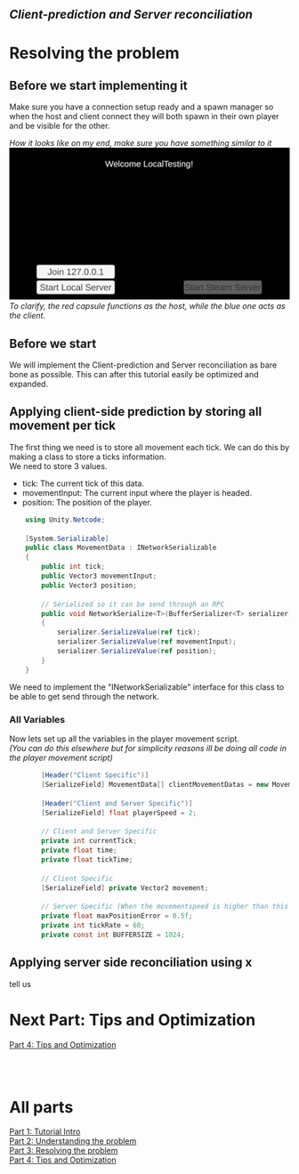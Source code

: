 ## *Client-prediction and Server reconciliation*

# Resolving the problem

## Before we start implementing it
Make sure you have a connection setup ready and a spawn manager so when the host and client connect they will both spawn in their own player and be visible for the other.

*How it looks like on my end, make sure you have something similar to it* <br>
![Spawning Players](images/tutorial_spawn.gif?raw=true) <br>
*To clarify, the red capsule functions as the host, while the blue one acts as the client.*

## Before we start
We will implement the Client-prediction and Server reconciliation as bare bone as possible. This can after this tutorial easily be optimized and expanded.

## Applying client-side prediction by storing all movement per tick
The first thing we need is to store all movement each tick. We can do this by making a class to store a ticks information. <br>
We need to store 3 values.
- tick: The current tick of this data.
- movementInput: The current input where the player is headed.
- position: The position of the player. <br>
```c#
    using Unity.Netcode;

    [System.Serializable]
    public class MovementData : INetworkSerializable
    {
        public int tick;
        public Vector3 movementInput;
        public Vector3 position;

        // Serialized so it can be send through an RPC
        public void NetworkSerialize<T>(BufferSerializer<T> serializer) where T : IReaderWriter
        {
            serializer.SerializeValue(ref tick);
            serializer.SerializeValue(ref movementInput);
            serializer.SerializeValue(ref position);
        }
    }
```
We need to implement the "INetworkSerializable" interface for this class to be able to get send through the network.

### All Variables
Now lets set up all the variables in the player movement script. <br> 
*(You can do this elsewhere but for simplicity reasons ill be doing all code in the player movement script)*

```c#
        [Header("Client Specific")]
        [SerializeField] MovementData[] clientMovementDatas = new MovementData[BUFFERSIZE];

        [Header("Client and Server Specific")]
        [SerializeField] float playerSpeed = 2;

        // Client and Server Specific
        private int currentTick;
        private float time;
        private float tickTime;

        // Client Specific
        [SerializeField] private Vector2 movement;

        // Server Specific (When the movementspeed is higher than this value needs to be higher too)
        private float maxPositionError = 0.5f;
        private int tickRate = 60;
        private const int BUFFERSIZE = 1024;
```

## Applying server side reconciliation using x
tell us

# Next Part: Tips and Optimization
[Part 4: Tips and Optimization](Part_4.md)  <br>

<br> <br>
# All parts
[Part 1: Tutorial Intro](Part_1.md)  <br>
[Part 2: Understanding the problem](Part_2.md)  <br>
[Part 3: Resolving the problem](Part_3.md)  <br>
[Part 4: Tips and Optimization](Part_4.md)
